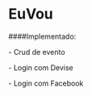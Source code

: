 # EuVou
####Implementado:

<p> - Crud de evento </p>
<p> - Login com Devise </p>
<p> - Login com Facebook </p>
